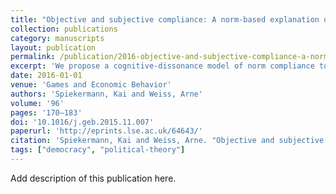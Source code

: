 ```yaml
---
title: "Objective and subjective compliance: A norm-based explanation of 'moral wiggle room'"
collection: publications
category: manuscripts
layout: publication
permalink: /publication/2016-objective-and-subjective-compliance-a-norm-based-e
excerpt: 'We propose a cognitive-dissonance model of norm compliance to identify conditions for selfishly biased information acquisition. The model distinguishes between objective norm compliers, for whom the right action is a function of the state of the world, and subjective norm compliers, for whom it is a function of their belief. The source of moral wiggle room is not belief manipulation, but the coarseness of normative prescriptions under conditions of uncertainty.'
date: 2016-01-01
venue: 'Games and Economic Behavior'
authors: 'Spiekermann, Kai and Weiss, Arne'
volume: '96'
pages: '170–183'
doi: '10.1016/j.geb.2015.11.007'
paperurl: 'http://eprints.lse.ac.uk/64643/'
citation: 'Spiekermann, Kai and Weiss, Arne. "Objective and subjective compliance: A norm-based explanation of \'moral wiggle room\'." <em>Games and Economic Behavior</em> 96 (2016): 170–183.'
tags: ["democracy", "political-theory"]
---
```


Add description of this publication here.